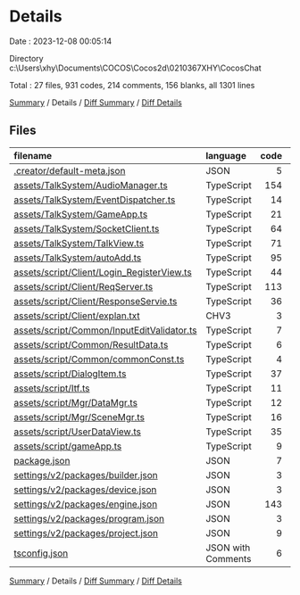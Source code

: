# Details

Date : 2023-12-08 00:05:14

Directory c:\\Users\\xhy\\Documents\\COCOS\\Cocos2d\\0210367XHY\\CocosChat

Total : 27 files,  931 codes, 214 comments, 156 blanks, all 1301 lines

[Summary](results.md) / Details / [Diff Summary](diff.md) / [Diff Details](diff-details.md)

## Files
| filename | language | code | comment | blank | total |
| :--- | :--- | ---: | ---: | ---: | ---: |
| [.creator/default-meta.json](/.creator/default-meta.json) | JSON | 5 | 0 | 1 | 6 |
| [assets/TalkSystem/AudioManager.ts](/assets/TalkSystem/AudioManager.ts) | TypeScript | 154 | 34 | 8 | 196 |
| [assets/TalkSystem/EventDispatcher.ts](/assets/TalkSystem/EventDispatcher.ts) | TypeScript | 14 | 0 | 5 | 19 |
| [assets/TalkSystem/GameApp.ts](/assets/TalkSystem/GameApp.ts) | TypeScript | 21 | 0 | 9 | 30 |
| [assets/TalkSystem/SocketClient.ts](/assets/TalkSystem/SocketClient.ts) | TypeScript | 64 | 5 | 11 | 80 |
| [assets/TalkSystem/TalkView.ts](/assets/TalkSystem/TalkView.ts) | TypeScript | 71 | 11 | 10 | 92 |
| [assets/TalkSystem/autoAdd.ts](/assets/TalkSystem/autoAdd.ts) | TypeScript | 95 | 27 | 21 | 143 |
| [assets/script/Client/Login_RegisterView.ts](/assets/script/Client/Login_RegisterView.ts) | TypeScript | 44 | 16 | 12 | 72 |
| [assets/script/Client/ReqServer.ts](/assets/script/Client/ReqServer.ts) | TypeScript | 113 | 40 | 20 | 173 |
| [assets/script/Client/ResponseServie.ts](/assets/script/Client/ResponseServie.ts) | TypeScript | 36 | 23 | 4 | 63 |
| [assets/script/Client/explan.txt](/assets/script/Client/explan.txt) | CHV3 | 3 | 0 | 1 | 4 |
| [assets/script/Common/InputEditValidator.ts](/assets/script/Common/InputEditValidator.ts) | TypeScript | 7 | 6 | 5 | 18 |
| [assets/script/Common/ResultData.ts](/assets/script/Common/ResultData.ts) | TypeScript | 6 | 12 | 4 | 22 |
| [assets/script/Common/commonConst.ts](/assets/script/Common/commonConst.ts) | TypeScript | 4 | 0 | 0 | 4 |
| [assets/script/DialogItem.ts](/assets/script/DialogItem.ts) | TypeScript | 37 | 10 | 11 | 58 |
| [assets/script/Itf.ts](/assets/script/Itf.ts) | TypeScript | 11 | 3 | 1 | 15 |
| [assets/script/Mgr/DataMgr.ts](/assets/script/Mgr/DataMgr.ts) | TypeScript | 12 | 0 | 4 | 16 |
| [assets/script/Mgr/SceneMgr.ts](/assets/script/Mgr/SceneMgr.ts) | TypeScript | 16 | 5 | 9 | 30 |
| [assets/script/UserDataView.ts](/assets/script/UserDataView.ts) | TypeScript | 35 | 15 | 6 | 56 |
| [assets/script/gameApp.ts](/assets/script/gameApp.ts) | TypeScript | 9 | 5 | 6 | 20 |
| [package.json](/package.json) | JSON | 7 | 0 | 1 | 8 |
| [settings/v2/packages/builder.json](/settings/v2/packages/builder.json) | JSON | 3 | 0 | 1 | 4 |
| [settings/v2/packages/device.json](/settings/v2/packages/device.json) | JSON | 3 | 0 | 1 | 4 |
| [settings/v2/packages/engine.json](/settings/v2/packages/engine.json) | JSON | 143 | 0 | 1 | 144 |
| [settings/v2/packages/program.json](/settings/v2/packages/program.json) | JSON | 3 | 0 | 1 | 4 |
| [settings/v2/packages/project.json](/settings/v2/packages/project.json) | JSON | 9 | 0 | 1 | 10 |
| [tsconfig.json](/tsconfig.json) | JSON with Comments | 6 | 2 | 2 | 10 |

[Summary](results.md) / Details / [Diff Summary](diff.md) / [Diff Details](diff-details.md)